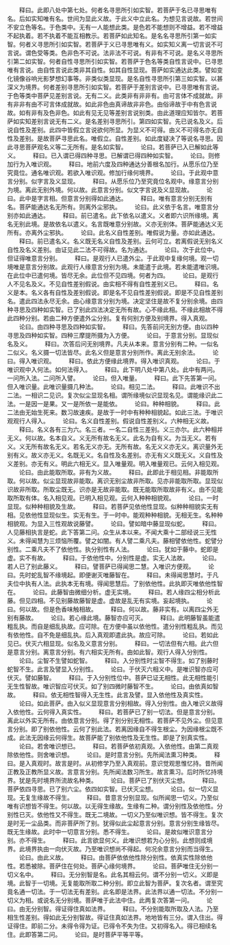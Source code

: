 <!-- { "loadSidebar": true } -->
　　释曰。此即八处中第七处。何者名寻思所引如实智。若菩萨于名已寻思唯有名。后如实知唯有名。世间为显此义故。于此义中立此名。为想见言说故。若世间不安立色等名。于色类中。无有一人能想此类。是色若不能想则不增益。若不增益不起执着。若不执着不能互相教示。若菩萨如此知名。是名名寻思所引第一如实智。何者义寻思所引如实智。若菩萨于义已寻思唯有义。如实知义离一切言说不可言说。谓色受等类。色非色不可说。法非法不可说。有非有不可说。是名义寻思所引第二如实智。何者自性寻思所引如实智。若菩萨于色名等类自性言说中。已寻思唯有言说。由自性言说此类非其自性。如其自性显现。菩萨如实通达此类。譬如变化镜像谷响光影梦想幻事等。非类似类显现。是名自性寻思所引第三如实智。以甚深义为境界。何者差别寻思所引如实智。若菩萨于差别言说中。已寻思唯有言说。于色等类中菩萨见差别言说。无有二义。此类非有非非有。由可言体不成就故。非有非非有由不可言体成就故。如此非色由真谛故非非色。由俗谛故于中有色言说故。如有非有及色非色。如此有见无见等差别言说别类。由此道理应知皆尔。若菩萨如实知差别言说无有二义。是名差别寻思所引。第四如实智。先已说名及义。后说自性及差别。此四中皆假立言说欲何所显。为显义不可得。由义不可得名亦无自性及差别。是故菩萨寻思此名。唯假立。自性差别。如此度疑决了等说名寻思。因此寻思菩萨观名义等二无所有。是名如实智。
　　论曰。若菩萨已入已解如此等义。
　　释曰。已入谓已得四种寻思。已解谓已得四种如实智。
　　论曰。则修加行为入唯识观。
　　释曰。地前六度及四种通达分善根名加行。从愿乐位乃至究竟位。通名唯识观。若欲入唯识观。修加行缘何境界。
　　论曰。于此观中意言分别。似字言及义显现。
　　释曰。从愿乐位乃至究竟位名观中。缘意言分别为境。离此无别外境。何以故。此意言分别。似文字言说及义显现故。
　　论曰。此中是字言相。但意言分别得如此通达。
　　释曰。唯有意言分别无别有名。菩萨能通达名无所有。则离外尘邪执。
　　论曰。此义依于名言。唯意言分别亦如此通达。
　　释曰。前已遣名。此下依名以遣义。义者即六识所缘境。离名无别此境。是故依名以遣义。名言既唯意分别故。义亦无别体。菩萨能通达义无所有。亦离外尘邪执。
　　论曰。此名义自性差别。唯假说为量。亦如此通达。
　　释曰。前已遣名义。名义既无名义自性及差别。云何可立。若离假说无别名义自性及名义差别。由证见此二法不可得故。名为通达。
　　论曰。次于此位中。但证得唯意言分别。
　　释曰。是观行人已遣外尘。于此观中复缘何境。观一切境唯是意言分别故。此观行人缘意言分别为境。未能遣于此境。若未能遣唯识境。在此位中已遣何境。皆尽无余。此位但不见四境。何者为四。
　　论曰。是观行人不见名及义。不见自性差别假说。由实相不得有自性差别义已。
　　释曰。名义是本。名义各有自性及差别假说。即是名不见自性差别假说。即是不见自性差别名。遣此四法永尽无余。由心缘意言分别为境。决定坚住是故不复分别余境。由四种寻思及四种如实智。已了别此四法决定无所有故。心不缘此相。不缘此相故不得此四种分别。若由二种方便遣外尘分别。复有何别方便及别境界。得入真观。
　　论曰。由四种寻思及四种如实智。
　　释曰。先答前问无别方便。由以四种寻思及四种如实智。四种三摩提所摄为入方便。
　　论曰。于意言分别。显现似名及义。
　　释曰。次答后问无别境界。凡夫从本来。意言分别有二种。一似名二似义。名义摄一切法皆尽。此名义但是意言分别所作。离此无别余法。
　　论曰。得入唯识观。
　　释曰。依此方便缘此境界。得入唯识真观。
　　论曰。于唯识观中入何法。如何法得入。
　　释曰。此下明八处中第八处。此中有两问。一问所入法。二问所入譬。
　　论曰。但入唯量。
　　释曰。此下先答第一问。但入唯识量。此唯识量摄几种法。
　　论曰。相见二法。
　　释曰。此唯识不出二法。一相识二见识。复次似尘显现名相。谓所缘境似识显现名见。谓能缘识此二法。一是因一是果。又一是所依一是能依。
　　论曰。种种相貌。
　　释曰。此二法由无始生死来。数习故速疾。是故于一时中有种种相貌起。如此三法。于唯识观观行人得入。
　　论曰。名义自性差别。假说自性差别义。六种相无义故。
　　释曰。名义各有三为六。名三者。一名二自性三差别。义三亦尔。此六种相并无义。何以故。名本自义。义无所有故名无义。此名为自有义。为当无义。若有义。义无所有故名无义。若名无义亦无。无所有故。名无义义亦无义。离识量外无别有义。故义亦无义。名既无义。名自性及名差别。亦无有义义既无义。义自性及义差别。亦无有义。明此六相无义。显入唯量观。明入唯量观已。云何入相见观。
　　论曰。由此能取所取。非有为义故。
　　释曰。此即此于相见相。非能取所取。何以故。似尘显现故非能取。离识无别尘故非所取。见亦非能取所取。显现似识故非所取。所取尘既无。识亦是无故非能取。既无能取所取故非有义。由不见能取所取有体。名入相见观。已明入相见观。云何入种种相貌观。
　　论曰。一时显现。似种种相貌及生故。
　　释曰。若菩萨见依他性显现。似种种相貌实无有相。见依他性显现似生。实无有生。于一时中。能观种种相貌。无相无生。名种种相貌观。为显入三性观故说藤譬。
　　论曰。譬如暗中藤显现似蛇。
　　释曰。人见藤相执言是蛇。此下答第二问。众生从本以来。不闻大乘十二部经说三无性义。未得闻慧为三烦恼所覆。譬之如闇。有人譬二乘凡夫。藤相譬依他性。蛇譬分别性。二乘凡夫不了依他性。执分别性有人法。
　　论曰。犹如于藤中。蛇即是虚。实不有故。
　　释曰。于依他性中。分别性是虚。实无人法故。
　　论曰。若人已了别此藤义。
　　释曰。譬菩萨已得闻思二慧。入唯识方便观。
　　论曰。先时蛇乱智不缘境起。即便谢灭唯藤智在。
　　释曰。未得闻思慧时。于凡夫位中执有人法。此执本无有境。得闻思慧后。了别依他性。此执即灭唯依他性智在。
　　论曰。此藤智由微细分析。虚无实境。
　　释曰。若人缘四尘相分析此藤。但见四相。不见别藤故藤智是虚。虚故是乱无有实境。妄起境执。
　　论曰。何以故。但是色香味触相故。
　　释曰。何以故。藤非实有。以离四尘外无别有藤故。
　　论曰。若心缘此境。藤智亦应可灭。
　　释曰。此明藤智虽能遣粗乱执。而自是细乱执故。应可除。在方便中虽以依他性。遣分别性粗乱执。而见有依他性。自不免是细乱执。后入真观即遣此执。故应可除。
　　论曰。若如此见已。伏灭六相显现。似名及义意言分别。
　　释曰。一切法但有六相。此六但是意言分别。离意言分别。有六相实无所有。由如此智。观行人得入分别性。
　　论曰。尘智不生譬如蛇智。
　　释曰。入分别性时尘智不得生。如了别藤时蛇智不生。此言及譬显入分别性。
　　论曰。于伏灭六相义中。是唯识智亦应可伏灭。譬如藤智。
　　释曰。于入分别性位中。菩萨已证无相性。此无相性能引无生性智故。唯识智应可伏灭。如了别四微时藤智不生。
　　论曰。由依真如智故。
　　释曰。依无相性智得入无生性。此言及譬。显入依他性及真实性。
　　论曰。如此菩萨。由入似义显现意言分别相故。得入分别性。由入唯识义故得入依他性。云何得入真实性。
　　释曰。若菩萨已了别一切法。但是意言分别。离此以外实无所有。由依意言分别。得了别分别无相性。若菩萨不见外尘。但见意言分别。即了别依他性。云何了别此法。若离因缘自不得生根尘。为因缘根尘既不成。此法无因缘云何得生。故菩萨能了别依他性及无生性。即是了别真实性。
　　论曰。若舍唯识想已。
　　释曰。若菩萨依初真观。入依他性。由第二真观除依他性。则舍唯识想。
　　论曰。是时意言分别。先所闻法熏习种类。
　　释曰。是入真观时。故言是时。从初修学乃至入真观前。意识觉观思惟忆持。昔所闻正教及正教所显义故。言意言分别。先所闻法数习所生。故言熏习。后时所忆持境界。犹是先时境界所流故名种类。
　　论曰。菩萨已了别伏灭尘想。
　　释曰。菩萨依四寻思。已了别六尘。依四如实智。已伏灭尘想。
　　论曰。似一切义显现。无复生缘故不得生。
　　释曰。昔意言分别显现。似所闻思一切义。乃至似唯有识想皆不得生。何以故。以无得生缘故。生缘有二种。谓分别性及依他性。分别性已灭。依他性又不得生。既无二境故。一切义乃至似唯识想。皆不得生。复次是时无一尘品类。而非菩萨所了别。犹得似此尘起意言分别。意言分别生缘皆尽。既无生缘故。此时中一切意言分别。悉不得生。
　　论曰。是故似唯识意言分别。亦不得生。
　　释曰。此言欲显何义。此唯识想若为心分别。此想则成境界。此境界执由一向伏灭故。乃至唯识想尚不得起。何况余意言分别而当得生。
　　论曰。由此义故。
　　释曰。由菩萨依依他性除分别性。依真实性除依他性。若悉被除。菩萨住在何处。菩萨心缘何境界。
　　论曰。菩萨唯住无分别一切义名中。
　　释曰。无分别智是名。此名其相云何。谓不分别一切义。义即是境。此智于一切境。无复能取所取二种分别。即立此智为菩萨。复次名者。谓至究竟名通一切法。于一切法无有差别。此名即是法界。此法界以通一切法。不分别一切义为相。或说名无分别境。菩萨唯于此法中住。此两复次答第一问。
　　论曰。由无分别智。得证得住真如法界。
　　释曰。不分别能取所取及人法。乃至相生性差别。得如此无分别智故。得证住真如法界。地地皆有三分。谓入住出。得证得住。即前二分。未得令得为证。已得令不失为住。又初得名入。得已相续名住。此即答第二问。
　　论曰。是时菩萨平等平等。

